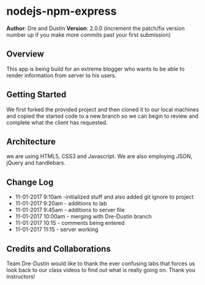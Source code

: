 # nodejs-npm-express

**Author**: Dre and Dustin
**Version**: 2.0.0 (increment the patch/fix version number up if you make more commits past your first submission)

## Overview

This app is being build for an extreme blogger who wants to be able to render information from server to his users.

## Getting Started

We first forked the provided project and then cloned it to our local machines and copied the started code to a new branch so we can begin to review and complete what the client has requested.

## Architecture

we are using HTML5, CSS3 and Javascript. We are also employing JSON, jQuery and handlebars.
## Change Log

- 11-01-2017   9:10am -initialized stuff and also added git ignore to project
- 11-01-2017  9:20am - additions to lab
- 11-01-2017  9:45am - additions to server file
- 11-01-2017  10:00am - merging with Dre-Dustin branch
- 11-01-2017  10:15 - comments being entered
- 11-01-2017  11:15 - server working

## Credits and Collaborations

Team Dre-Dustin would like to thank the ever confusing labs that forces us look back to our class videos to find out what is really going on. Thank you instructors!

